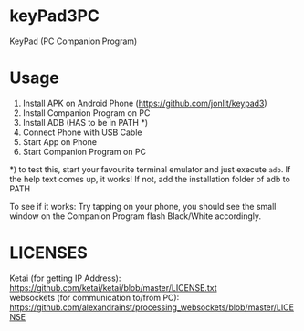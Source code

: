# keyPad3PC
KeyPad (PC Companion Program)


# Usage
1. Install APK on Android Phone (https://github.com/jonlit/keypad3)
2. Install Companion Program on PC
3. Install ADB (HAS to be in PATH *)
4. Connect Phone with USB Cable
6. Start App on Phone
7. Start Companion Program on PC

*) to test this, start your favourite terminal emulator and just execute `adb`. If the help text comes up, it works! If not, add the installation folder of adb to PATH

To see if it works:
Try tapping on your phone, you should see the small window on the Companion Program flash Black/White accordingly.

# LICENSES

Ketai (for getting IP Address): https://github.com/ketai/ketai/blob/master/LICENSE.txt  
websockets (for communication to/from PC): https://github.com/alexandrainst/processing_websockets/blob/master/LICENSE
